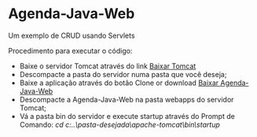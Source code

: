 # Agenda-Java-Web
Um exemplo de CRUD usando Servlets

Procedimento para executar o código:

* Baixe o servidor Tomcat através do link <a href="http://tomcat.apache.org">Baixar Tomcat</a>
* Descompacte a pasta do servidor numa pasta que você deseja;
* Baixe a aplicação através do botão Clone or download <a href="https://github.com/WanndersonOliveira/Agenda-WEB">Baixar Agenda-Java-Web</a>
* Descompacte a Agenda-Java-Web na pasta webapps do servidor Tomcat;
* Vá a pasta bin do servidor e execute startup através do Prompt de Comando: <i>cd c:\..\pasta-desejada\apache-tomcat\bin\startup</i>
